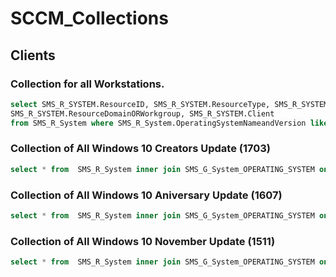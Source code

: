 # SCCM_Collections

## Clients

### Collection for all Workstations.

```sql
select SMS_R_SYSTEM.ResourceID, SMS_R_SYSTEM.ResourceType, SMS_R_SYSTEM.Name, SMS_R_SYSTEM.SMSUniqueIdentifier,SMS_R_System.OperatingSystemNameandVersion,
SMS_R_SYSTEM.ResourceDomainORWorkgroup, SMS_R_SYSTEM.Client
from SMS_R_System where SMS_R_System.OperatingSystemNameandVersion like "Microsoft Windows NT Workstation%"
```

### Collection of All Windows 10 Creators Update (1703)

```sql
select * from  SMS_R_System inner join SMS_G_System_OPERATING_SYSTEM on SMS_G_System_OPERATING_SYSTEM.ResourceId = SMS_R_System.ResourceId where SMS_G_System_OPERATING_SYSTEM.BuildNumber = "15063"
```

### Collection of All Windows 10 Aniversary Update (1607)

```sql
select * from  SMS_R_System inner join SMS_G_System_OPERATING_SYSTEM on SMS_G_System_OPERATING_SYSTEM.ResourceId = SMS_R_System.ResourceId where SMS_G_System_OPERATING_SYSTEM.BuildNumber = "14393"
```

### Collection of All Windows 10 November Update (1511)

```sql
select * from  SMS_R_System inner join SMS_G_System_OPERATING_SYSTEM on SMS_G_System_OPERATING_SYSTEM.ResourceId = SMS_R_System.ResourceId where SMS_G_System_OPERATING_SYSTEM.BuildNumber = "10586"
```

